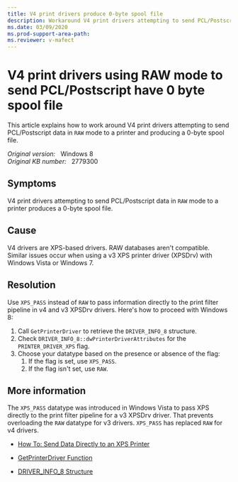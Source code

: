 ```yaml
---
title: V4 print drivers produce 0-byte spool file
description: Workaround V4 print drivers attempting to send PCL/Postscript data in RAW mode to a printer and producing a 0-byte spool file
ms.date: 03/09/2020
ms.prod-support-area-path:
ms.reviewer: v-mafect
---
```

# V4 print drivers using RAW mode to send PCL/Postscript have 0 byte spool file

This article explains how to work around V4 print drivers attempting to send PCL/Postscript data in `RAW` mode to a printer and producing a 0-byte spool file.

_Original version:_ &nbsp; Windows 8  
_Original KB number:_ &nbsp; 2779300

## Symptoms

V4 print drivers attempting to send PCL/Postscript data in `RAW` mode to a printer produces a 0-byte spool file.

## Cause

V4 drivers are XPS-based drivers. RAW databases aren't compatible. Similar issues occur when using a v3 XPS printer driver (XPSDrv) with Windows Vista or Windows 7.

## Resolution

Use `XPS_PASS` instead of `RAW` to pass information directly to the print filter pipeline in v4 and v3 XPSDrv drivers. Here's how to proceed with Windows 8:

1. Call `GetPrinterDriver` to retrieve the `DRIVER_INFO_8` structure.
2. Check `DRIVER_INFO_8::dwPrinterDriverAttributes` for the `PRINTER_DRIVER_XPS` flag.
3. Choose your datatype based on the presence or absence of the flag:
    1. If the flag is set, use `XPS_PASS`.
    2. If the flag isn't set, use `RAW`.

## More information

The `XPS_PASS` datatype was introduced in Windows Vista to pass XPS directly to the print filter pipeline for a v3 XPSDrv driver. That prevents overloading the `RAW` datatype for v3 drivers. `XPS_PASS` has replaced `RAW` for v4 drivers.

- [How To: Send Data Directly to an XPS Printer](/windows/win32/printdocs/sending-data-directly-to-an-xps-printer)

- [GetPrinterDriver Function](/windows/win32/printdocs/getprinterdriver)

- [DRIVER_INFO_8 Structure](/windows-hardware/drivers/ddi/winspool/ns-winspool-_driver_info_8a)
